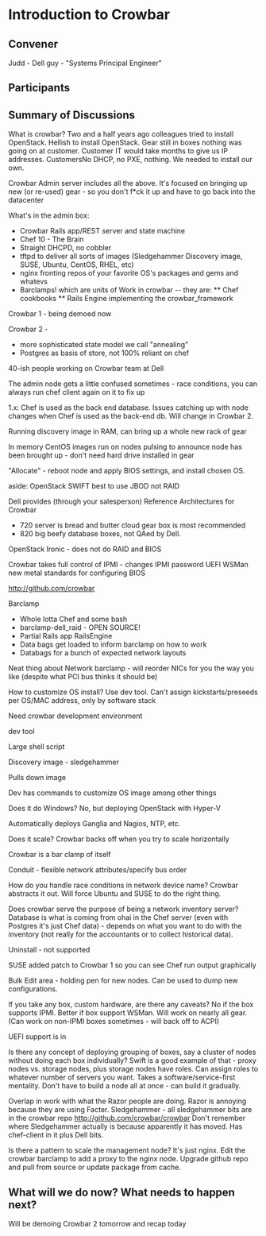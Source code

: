 Introduction to Crowbar
=======================

## Convener
Judd - Dell guy - "Systems Principal Engineer"

## Participants

## Summary of Discussions
What is crowbar?
Two and a half years ago colleagues tried to install OpenStack.  Hellish to install OpenStack.  Gear still in boxes
nothing was going on at customer.  Customer IT would take months to give us IP addresses.  CustomersNo DHCP, no PXE, nothing.  We needed to install our own.

Crowbar Admin server includes all the above.  It's focused on bringing up new (or re-used) gear - so you don't f*ck it up and have to go back into the datacenter

What's in the admin box:
* Crowbar Rails app/REST server and state machine
* Chef 10 - The Brain
* Straight DHCPD, no cobbler
* tftpd to deliver all sorts of images (Sledgehammer Discovery image, SUSE, Ubuntu, CentOS, RHEL, etc)
* nginx fronting repos of your favorite OS's packages and gems and whatevs
* Barclamps! which are units of Work in crowbar -- they are:
** Chef cookbooks
** Rails Engine implementing the crowbar_framework

Crowbar 1 - being demoed now

Crowbar 2 - 
* more sophisticated state model we call "annealing"
* Postgres as basis of store, not 100% reliant on chef

40-ish people working on Crowbar team at Dell

The admin node gets a little confused sometimes - race conditions, you can always run chef client again on it to fix up

1.x: Chef is used as the back end database.  Issues catching up with node changes when Chef is used as the back-end db.  Will change in Crowbar 2.

Running discovery image in RAM, can bring up a whole new rack of gear

In memory CentOS images run on nodes pulsing to announce node has been brought up - don't need hard drive installed in gear

"Allocate" - reboot node and apply BIOS settings, and install chosen OS.

aside: OpenStack SWIFT best to use JBOD not RAID

Dell provides (through your salesperson) Reference Architectures for Crowbar
* 720 server is bread and butter cloud gear box is most recommended
* 820 big beefy database boxes, not QAed by Dell.

OpenStack Ironic - does not do RAID and BIOS

Crowbar takes full control of IPMI - changes IPMI password
UEFI WSMan new metal standards for configuring BIOS

http://github.com/crowbar

Barclamp
* Whole lotta Chef and some bash
* barclamp-dell_raid - OPEN SOURCE!
* Partial Rails app RailsEngine
* Data bags get loaded to inform barclamp on how to work
* Databags for a bunch of expected network layouts

Neat thing about Network barclamp - will reorder NICs for you the way you like (despite what PCI bus thinks it should be)

How to customize OS install?  Use dev tool.  Can't assign kickstarts/preseeds per OS/MAC address, only by software stack

Need crowbar development environment

dev tool

Large shell script

Discovery image - sledgehammer

Pulls down image

Dev has commands to customize OS image among other things

Does it do Windows?  No, but deploying OpenStack with Hyper-V

Automatically deploys Ganglia and Nagios, NTP, etc.

Does it scale?  Crowbar backs off when you try to scale horizontally

Crowbar is a bar clamp of itself

Conduit - flexible network attributes/specify bus order

How do you handle race conditions in network device name?  Crowbar abstracts it out.  Will force Ubuntu and SUSE to do the right thing.

Does crowbar serve the purpose of being a network inventory server?  Database is what is coming from ohai in the Chef server (even with Postgres it's just Chef data) - depends on what you want to do with the inventory (not really for the accountants or to collect historical data).

Uninstall - not supported

SUSE added patch to Crowbar 1 so you can see Chef run output graphically

Bulk Edit area - holding pen for new nodes.  Can be used to dump new configurations.

If you take any box, custom hardware, are there any caveats?  No if the box supports IPMI.  Better if box support WSMan.  Will work on nearly all gear.  (Can work on non-IPMI boxes sometimes - will back off to ACPI)

UEFI support is in

Is there any concept of deploying grouping of boxes, say a cluster of nodes without doing each box individually?  Swift is a good example of that - proxy nodes vs. storage nodes, plus storage nodes have roles.  Can assign roles to whatever number of servers you want.  Takes a software/service-first mentality.  Don't have to build a node all at once - can build it gradually.

Overlap in work with what the Razor people are doing.  Razor is annoying because they are using Facter.  Sledgehammer - all sledgehammer bits are in the crowbar repo http://github.com/crowbar/crowbar  Don't remember where Sledgehammer actually is because apparently it has moved.  Has chef-client in it plus Dell bits.

Is there a pattern to scale the management node?  It's just nginx.  Edit the crowbar barclamp to add a proxy to the nginx node.  Upgrade github repo and pull from source or update package from cache.

## What will we do now?  What needs to happen next?

Will be demoing Crowbar 2 tomorrow and recap today